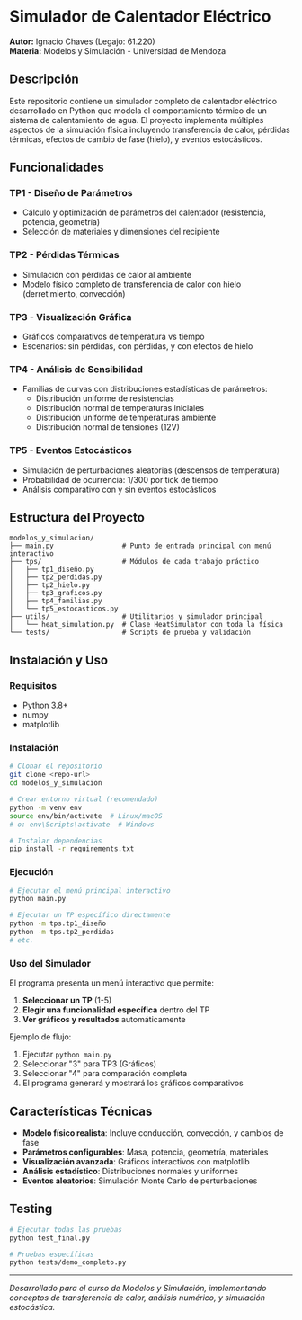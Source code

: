 # Simulador de Calentador Eléctrico

**Autor:** Ignacio Chaves (Legajo: 61.220)  
**Materia:** Modelos y Simulación - Universidad de Mendoza

## Descripción

Este repositorio contiene un simulador completo de calentador eléctrico desarrollado en Python que modela el comportamiento térmico de un sistema de calentamiento de agua. El proyecto implementa múltiples aspectos de la simulación física incluyendo transferencia de calor, pérdidas térmicas, efectos de cambio de fase (hielo), y eventos estocásticos.

## Funcionalidades

### TP1 - Diseño de Parámetros
- Cálculo y optimización de parámetros del calentador (resistencia, potencia, geometría)
- Selección de materiales y dimensiones del recipiente

### TP2 - Pérdidas Térmicas
- Simulación con pérdidas de calor al ambiente
- Modelo físico completo de transferencia de calor con hielo (derretimiento, convección)

### TP3 - Visualización Gráfica
- Gráficos comparativos de temperatura vs tiempo
- Escenarios: sin pérdidas, con pérdidas, y con efectos de hielo

### TP4 - Análisis de Sensibilidad
- Familias de curvas con distribuciones estadísticas de parámetros:
  - Distribución uniforme de resistencias
  - Distribución normal de temperaturas iniciales
  - Distribución uniforme de temperaturas ambiente
  - Distribución normal de tensiones (12V)

### TP5 - Eventos Estocásticos
- Simulación de perturbaciones aleatorias (descensos de temperatura)
- Probabilidad de ocurrencia: 1/300 por tick de tiempo
- Análisis comparativo con y sin eventos estocásticos

## Estructura del Proyecto

```
modelos_y_simulacion/
├── main.py                 # Punto de entrada principal con menú interactivo
├── tps/                    # Módulos de cada trabajo práctico
│   ├── tp1_diseño.py
│   ├── tp2_perdidas.py
│   ├── tp2_hielo.py
│   ├── tp3_graficos.py
│   ├── tp4_familias.py
│   └── tp5_estocasticos.py
├── utils/                  # Utilitarios y simulador principal
│   └── heat_simulation.py  # Clase HeatSimulator con toda la física
└── tests/                  # Scripts de prueba y validación
```

## Instalación y Uso

### Requisitos
- Python 3.8+
- numpy
- matplotlib

### Instalación
```bash
# Clonar el repositorio
git clone <repo-url>
cd modelos_y_simulacion

# Crear entorno virtual (recomendado)
python -m venv env
source env/bin/activate  # Linux/macOS
# o: env\Scripts\activate  # Windows

# Instalar dependencias
pip install -r requirements.txt
```

### Ejecución
```bash
# Ejecutar el menú principal interactivo
python main.py

# Ejecutar un TP específico directamente
python -m tps.tp1_diseño
python -m tps.tp2_perdidas
# etc.
```

### Uso del Simulador

El programa presenta un menú interactivo que permite:

1. **Seleccionar un TP** (1-5)
2. **Elegir una funcionalidad específica** dentro del TP
3. **Ver gráficos y resultados** automáticamente

Ejemplo de flujo:
1. Ejecutar `python main.py`
2. Seleccionar "3" para TP3 (Gráficos)
3. Seleccionar "4" para comparación completa
4. El programa generará y mostrará los gráficos comparativos

## Características Técnicas

- **Modelo físico realista**: Incluye conducción, convección, y cambios de fase
- **Parámetros configurables**: Masa, potencia, geometría, materiales
- **Visualización avanzada**: Gráficos interactivos con matplotlib
- **Análisis estadístico**: Distribuciones normales y uniformes
- **Eventos aleatorios**: Simulación Monte Carlo de perturbaciones

## Testing

```bash
# Ejecutar todas las pruebas
python test_final.py

# Pruebas específicas
python tests/demo_completo.py
```

---

*Desarrollado para el curso de Modelos y Simulación, implementando conceptos de transferencia de calor, análisis numérico, y simulación estocástica.*